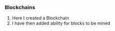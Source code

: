 ### Blockchains #

1. Here I created a Blockchain
2. I have then added ability for blocks to be mined 
